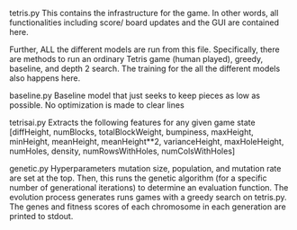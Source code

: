 tetris.py
This contains the infrastructure for the game. In other words, all functionalities including score/ board updates and the GUI are contained here.

Further, ALL the different models are run from this file. Specifically, there are methods to run an ordinary Tetris game (human played), greedy, baseline, and depth 2 search. The training for the all the different models also happens here. 

baseline.py
Baseline model that just seeks to keep pieces as low as possible. No optimization is made to clear lines

tetrisai.py
Extracts the following features for any given game state
[diffHeight, numBlocks, totalBlockWeight, bumpiness, maxHeight, minHeight, meanHeight, meanHeight**2, varianceHeight, maxHoleHeight, numHoles, density, numRowsWithHoles, numColsWithHoles]

genetic.py
Hyperparameters mutation size, population, and mutation rate are set at the top. Then, this runs the genetic algorithm (for a specific number of generational iterations) to determine an evaluation function. The evolution process generates runs games with a greedy search on tetris.py. 
The genes and fitness scores of each chromosome in each generation are printed to stdout. 